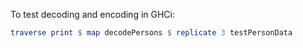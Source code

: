 To test decoding and encoding in GHCi:

```haskell
traverse print $ map decodePersons $ replicate 3 testPersonData
```